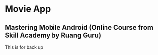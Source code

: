 # Movie App
## Mastering Mobile Android (Online Course from Skill Academy by Ruang Guru)

This is for back up

